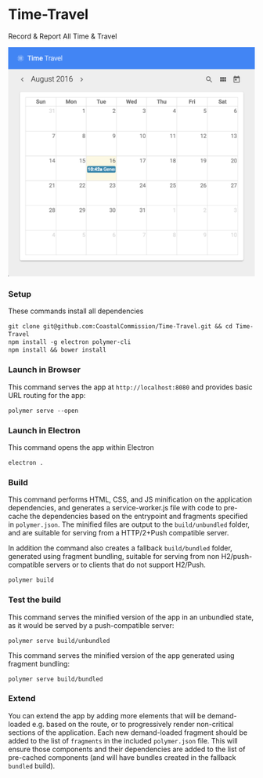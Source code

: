 # Time-Travel
Record & Report All Time & Travel

![Time-Travel](https://github.com/CoastalCommission/Time-Travel/blob/master/frontend/images/screenshot.png?raw=true)

### Setup

These commands install all dependencies

    git clone git@github.com:CoastalCommission/Time-Travel.git && cd Time-Travel
    npm install -g electron polymer-cli
    npm install && bower install

### Launch in Browser

This command serves the app at `http://localhost:8080` and provides basic URL
routing for the app:

    polymer serve --open

### Launch in Electron

This command opens the app within Electron

    electron .

### Build

This command performs HTML, CSS, and JS minification on the application
dependencies, and generates a service-worker.js file with code to pre-cache the
dependencies based on the entrypoint and fragments specified in `polymer.json`.
The minified files are output to the `build/unbundled` folder, and are suitable
for serving from a HTTP/2+Push compatible server.

In addition the command also creates a fallback `build/bundled` folder,
generated using fragment bundling, suitable for serving from non
H2/push-compatible servers or to clients that do not support H2/Push.

    polymer build

### Test the build

This command serves the minified version of the app in an unbundled state, as it would
be served by a push-compatible server:

    polymer serve build/unbundled

This command serves the minified version of the app generated using fragment bundling:

    polymer serve build/bundled

### Extend

You can extend the app by adding more elements that will be demand-loaded
e.g. based on the route, or to progressively render non-critical sections
of the application.  Each new demand-loaded fragment should be added to the
list of `fragments` in the included `polymer.json` file.  This will ensure
those components and their dependencies are added to the list of pre-cached
components (and will have bundles created in the fallback `bundled` build).

